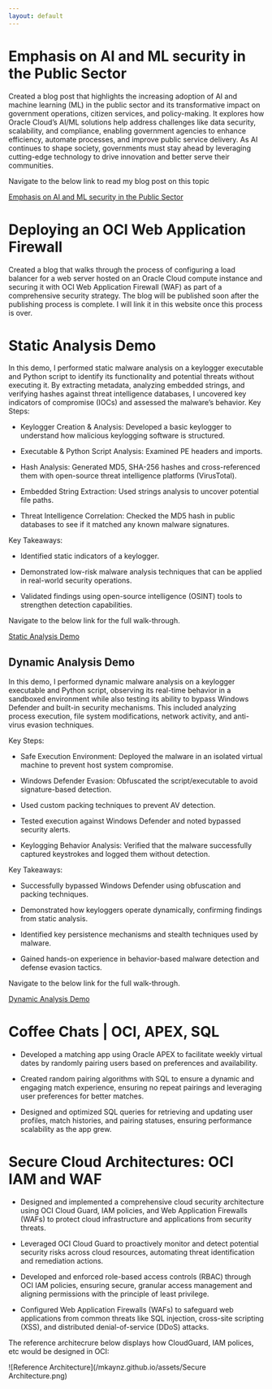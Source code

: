 ```yaml
---
layout: default
---
```


# Emphasis on AI and ML security in the Public Sector

Created a blog post that highlights the increasing adoption of AI and machine learning (ML) in the public sector and its transformative impact on government operations, citizen services, and policy-making. It explores how Oracle Cloud’s AI/ML solutions help address challenges like data security, scalability, and compliance, enabling government agencies to enhance efficiency, automate processes, and improve public service delivery. As AI continues to shape society, governments must stay ahead by leveraging cutting-edge technology to drive innovation and better serve their communities.

Navigate to the below link to read my blog post on this topic

[Emphasis on AI and ML security in the Public Sector](https://www.linkedin.com/pulse/emphasis-ai-ml-security-public-sector-mckenzie-holliday-frnge/?trackingId=skewJDRdoTH1CUvrD3x9lw%3D%3D) 


# Deploying an OCI Web Application Firewall 

Created a blog that walks through the process of configuring a load balancer for a web server hosted on an Oracle Cloud compute instance and securing it with OCI Web Application Firewall (WAF) as part of a comprehensive security strategy. The blog will be published soon after the publishing process is complete. I will link it in this website once this process is over.


# Static Analysis Demo

In this demo, I performed static malware analysis on a keylogger executable and Python script to identify its functionality and potential threats without executing it. By extracting metadata, analyzing embedded strings, and verifying hashes against threat intelligence databases, I uncovered key indicators of compromise (IOCs) and assessed the malware’s behavior. 
Key Steps:

* Keylogger Creation & Analysis: Developed a basic keylogger to understand how malicious keylogging software is structured.

* Executable & Python Script Analysis: Examined PE headers and imports.

* Hash Analysis: Generated MD5, SHA-256 hashes and cross-referenced them with open-source threat intelligence platforms (VirusTotal).

* Embedded String Extraction: Used strings analysis to uncover potential file paths.

* Threat Intelligence Correlation: Checked the MD5 hash in public databases to see if it matched any known malware signatures.


Key Takeaways:

* Identified static indicators of a keylogger.

* Demonstrated low-risk malware analysis techniques that can be applied in real-world security operations.

* Validated findings using open-source intelligence (OSINT) tools to strengthen detection capabilities.

Navigate to the below link for the full walk-through.

[Static Analysis Demo](https://youtu.be/vjDuOHOMlJc?si=TqcFx6O982eB3LV_) 

## Dynamic Analysis Demo

In this demo, I performed dynamic malware analysis on a keylogger executable and Python script, observing its real-time behavior in a sandboxed environment while also testing its ability to bypass Windows Defender and built-in security mechanisms. This included analyzing process execution, file system modifications, network activity, and anti-virus evasion techniques.

Key Steps:

* Safe Execution Environment: Deployed the malware in an isolated virtual machine to prevent host system compromise.

* Windows Defender Evasion: Obfuscated the script/executable to avoid signature-based detection.

* Used custom packing techniques to prevent AV detection.

* Tested execution against Windows Defender and noted bypassed security alerts.

* Keylogging Behavior Analysis: Verified that the malware successfully captured keystrokes and logged them without detection.


Key Takeaways:

* Successfully bypassed Windows Defender using obfuscation and packing techniques.

* Demonstrated how keyloggers operate dynamically, confirming findings from static analysis.

* Identified key persistence mechanisms and stealth techniques used by malware.

* Gained hands-on experience in behavior-based malware detection and defense evasion tactics.


Navigate to the below link for the full walk-through.

[Dynamic Analysis Demo](https://youtu.be/RvHy83w9o5A?si=A4rtUoZElggDOkA1) 


# Coffee Chats | OCI, APEX, SQL

* 	Developed a matching app using Oracle APEX to facilitate weekly virtual dates by randomly pairing users based on preferences and availability.
  
* 	Created random pairing algorithms with SQL to ensure a dynamic and engaging match experience, ensuring no repeat pairings and leveraging user preferences for better matches.
  
* 	 Designed and optimized SQL queries for retrieving and updating user profiles, match histories, and pairing statuses, ensuring performance scalability as the app grew.



# Secure Cloud Architectures: OCI IAM and WAF

* 	Designed and implemented a comprehensive cloud security architecture using OCI Cloud Guard, IAM policies, and Web Application Firewalls (WAFs) to protect cloud infrastructure and applications from security threats.
  
* 	Leveraged OCI Cloud Guard to proactively monitor and detect potential security risks across cloud resources, automating threat identification and remediation actions.
  
* 	Developed and enforced role-based access controls (RBAC) through OCI IAM policies, ensuring secure, granular access management and aligning permissions with the principle of least privilege.
  
* 	Configured Web Application Firewalls (WAFs) to safeguard web applications from common threats like SQL injection, cross-site scripting (XSS), and distributed denial-of-service (DDoS) attacks.

The reference architecrure below displays how CloudGuard, IAM polices, etc would be designed in OCI:


![Reference Architecture](/mkaynz.github.io/assets/Secure Architecture.png)







